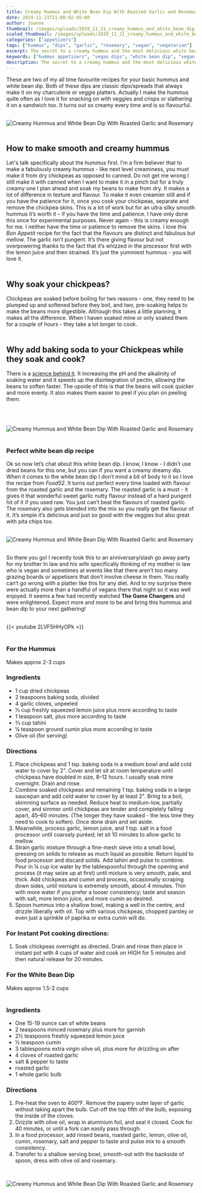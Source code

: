 ```yaml
---
title: Creamy Hummus and White Bean Dip With Roasted Garlic and Rosemary
date: 2019-11-21T11:08:02-05:00
author: Joanne
thumbnail: /images/uploads/2019_11_21_creamy_hummus_and_white_bean_dip_with_roasted_garlic_and_rosemary_1.jpg
scaled_thumbnail: /images/uploads/2019_11_21_creamy_hummus_and_white_bean_dip_with_roasted_garlic_and_rosemary_0.jpg
categories: ["appetizers"]
tags: ["hummus", "dips", "garlic", "rosemary", "vegan", "vegetarian"]
excerpt: The secret to a creamy hummus and the most delicious white bean dip. 
keywords: ["hummus appetizers", "vegan dips", "white bean dip", "vegan appetizers", "vegetarian appetizers"]
description: The secret to a creamy hummus and the most delicious white bean dip. These vegan appetizers are easy to make for company
---
```


These are two of my all time favourite recipes for your basic hummus and white bean dip. Both of these dips are classic dips/spreads that always make it on my charcuterie or veggie platters. Actually I make the hummus quite often as I love it for snacking on with veggies and crisps or slathering it on a sandwich too. It turns out so creamy every time and is so flavourful.
</br>
</br>

![Creamy Hummus and White Bean Dip With Roasted Garlic and Rosemary](/images/uploads/2019_11_21_creamy_hummus_and_white_bean_dip_with_roasted_garlic_and_rosemary_2.jpg)
</br>
</br>

## How to make smooth and creamy hummus
Let's talk specifically about the hummus first. I’m a firm believer that to make a fabulously creamy hummus - like next level creaminess, you must make it from dry chickpeas as opposed to canned. Do not get me wrong I still make it with canned when I want to make it in a pinch but for a truly creamy one I plan ahead and soak my beans to make from dry. It makes a lot of difference in texture and flavour. To make it even creamier still and if you have the patience for it, once you cook your chickpeas, separate and remove the chickpea skins. This is a lot of work but for an ultra silky smooth hummus it’s worth it – if you have the time and patience. I have only done this once for experimental purposes. Never again - this is creamy enough for me. I neither have the time or patience to remove the skins. I love this _Bon Appetit_ recipe for the fact that the flavours are distinct and fabulous but mellow. The garlic isn’t pungent. It’s there giving flavour but not overpowering thanks to the fact that it’s whizzed in the processor first with the lemon juice and then strained. It’s just the yummiest hummus - you will love it.
</br>
</br>

## Why soak your chickpeas?
Chickpeas are soaked before boiling for two reasons – one, they need to be plumped up and softened before they boil, and two, pre-soaking helps to make the beans more digestible. Although this takes a little planning, it makes all the difference. When I haven soaked mine or only soaked them for a couple of hours - they take a lot longer to cook.
</br>
</br>

## Why add baking soda to your Chickpeas while they soak and cook? 
There is a [science behind it](https://beaninstitute.com/cooking-with-dry-beans-food-science-insights-and-strategies-from-dr-guy-crosby/). It increasing the pH and the alkalinity of soaking water and it speeds up the disintegration of pectin, allowing the beans to soften faster. The upside of this is that the beans will cook quicker and more evenly. It also makes them easier to peel if you plan on peeling them.

</br>
</br>

![Creamy Hummus and White Bean Dip With Roasted Garlic and Rosemary](/images/uploads/2019_11_21_creamy_hummus_and_white_bean_dip_with_roasted_garlic_and_rosemary_3.jpg)
</br>
</br>

### Perfect white bean dip recipe
Ok so now let’s chat about this white bean dip. I know, I know - I didn’t use dried beans for this one, but you can if you want a creamy dreamy dip. When it comes to the white bean dip I don’t mind a bit of body to it so I love the recipe from _Food52_. It turns out perfect every time loaded with flavour from the roasted garlic and the rosemary. The roasted garlic is a must - it gives it that wonderful sweet garlic nutty flavour instead of a hard pungent hit of it if you used raw. You just can’t beat the flavours of roasted garlic. The rosemary also gets blended into the mix so you really get the flavour of it. It’s simple it’s delicious and just so good with the veggies but also great with pita chips too. 
</br>
</br>

![Creamy Hummus and White Bean Dip With Roasted Garlic and Rosemary](/images/uploads/2019_11_21_creamy_hummus_and_white_bean_dip_with_roasted_garlic_and_rosemary_4.jpg)
</br>
</br>

So there you go! I recently took this to an anniversary/slash go away party for my brother In law and his wife specifically thinking of my mother in law who is vegan and sometimes at events like that there aren’t too many grazing boards or appetisers that don’t involve cheese in them. You really can’t go wrong with a platter like this for any diet. And to my surprise there were actually more than a handful of vegans there that night so it was well enjoyed. It seems a few had recently watched __The Game Changers__ and were enlightened. Expect more and more to be and bring this hummus and bean dip to your next gathering! 
</br>
</br>

{{< youtube 2LVF5HHyOPk >}}
</br>
</br>

### For the Hummus 
Makes approx 2-3 cups
</br>

### Ingredients

* <span itemprop="ingredients">1 cup dried chickpeas</span>
* <span itemprop="ingredients">2 teaspoons baking soda, divided</span>
* <span itemprop="ingredients">4 garlic cloves, unpeeled</span>
* <span itemprop="ingredients">⅓ cup freshly squeezed lemon juice plus more according to taste </span>
* <span itemprop="ingredients">1 teaspoon salt, plus more according to taste </span>
* <span itemprop="ingredients">⅔ cup tahini</span>
* <span itemprop="ingredients">¼ teaspoon ground cumin plus more according to taste </span>
* <span itemprop="ingredients">Olive oil (for serving)</span>

### Directions

1. Place chickpeas and 1 tsp. baking soda in a medium bowl and add cold water to cover by 2". Cover and let sit at room temperature until chickpeas have doubled in size, 8–12 hours. I usually soak mine overnight. Drain and rinse.
1. Combine soaked chickpeas and remaining 1 tsp. baking soda in a large saucepan and add cold water to cover by at least 2". Bring to a boil, skimming surface as needed. Reduce heat to medium-low, partially cover, and simmer until chickpeas are tender and completely falling apart, 45–60 minutes. (The longer they have soaked - the less time they need to cook to soften). Once done drain and set aside.
1. Meanwhile, process garlic, lemon juice, and 1 tsp. salt in a food processor until coarsely puréed; let sit 10 minutes to allow garlic to mellow.
1. Strain garlic mixture through a fine-mesh sieve into a small bowl, pressing on solids to release as much liquid as possible. Return liquid to food processor and discard solids. Add tahini and pulse to combine. Pour in ¼ cup ice water by the tablespoonful through the opening and process (it may seize up at first) until mixture is very smooth, pale, and thick. Add chickpeas and cumin and process, occasionally scraping down sides, until mixture is extremely smooth, about 4 minutes. Thin with more water if you prefer a looser consistency; taste and season with salt, more lemon juice, and more cumin as desired.
1. Spoon hummus into a shallow bowl, making a well in the centre, and drizzle liberally with oil. Top with various chickpeas, chopped parsley or even just a sprinkle of paprika or extra cumin will do.


### For Instant Pot cooking directions: 
1. Soak chickpeas overnight as directed. Drain and rinse then place in instant pot with 4 cups of water and cook on HIGH for 5 minutes and then natural release for 20 minutes.  

### For the White Bean Dip
Makes approx 1.5-2 cups 
</br>
</br>

### Ingredients

* <span itemprop="ingredients">One 15-19 ounce can of white beans</span>
* <span itemprop="ingredients">2 teaspoons minced rosemary plus more for garnish </span>
* <span itemprop="ingredients">2&frac12; teaspoons freshly squeezed lemon juice</span>
* <span itemprop="ingredients">&frac12; teaspoon cumin</span>
* <span itemprop="ingredients">3 tablespoons extra virgin olive oil, plus more for drizzling on after </span>
* <span itemprop="ingredients">4 cloves of roasted garlic</span>
* <span itemprop="ingredients">salt & pepper to taste</span>
* <span itemprop="ingredients">roasted garlic</span>
* <span itemprop="ingredients">1 whole garlic bulb</span>

### Directions

1. Pre-heat the oven to 400°F. Remove the papery outer layer of garlic without taking apart the bulb. Cut-off the top fifth of the bulb, exposing the inside of the cloves. 
2. Drizzle with olive oil, wrap in aluminium foil, and seal it closed. Cook for 40 minutes, or until a fork can easily pass through. 
3. In a food processor, add rinsed beans, roasted garlic, lemon, olive oil, cumin, rosemary, salt and pepper to taste and pulse mix to a smooth consistency. 
4. Transfer to a shallow serving bowl, smooth-out with the backside of spoon, dress with olive oil and rosemary.

</br>

![Creamy Hummus and White Bean Dip With Roasted Garlic and Rosemary](/images/uploads/2019_11_21_creamy_hummus_and_white_bean_dip_with_roasted_garlic_and_rosemary_5.jpg)